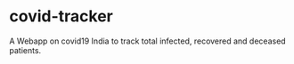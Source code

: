 # covid-tracker
A Webapp on covid19 India to track total infected, recovered and deceased patients.
